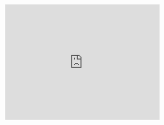 
<embed src="https://github.com/florardu/CMPS_297S_Assignments/edit/main/Assignment_1/Week%201%20Assignment.pdf" width="500" height="375" 
 type="application/pdf">
